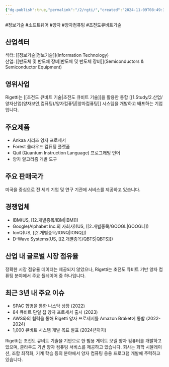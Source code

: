 ```yaml
---
{"dg-publish":true,"permalink":"/2/rgti/","created":"2024-11-09T08:49:34.548+09:00","updated":"2025-07-29T21:37:05.120+09:00"}
---
```


#정보기술 #소프트웨어 #양자 #양자컴퓨팅
#초전도큐비트기술 

## 산업섹터

섹터: [[정보기술\|정보기술]](Information Technology)  
산업: [[반도체 및 반도체 장비\|반도체 및 반도체 장비]](Semiconductors & Semiconductor Equipment)

## 영위사업

Rigetti는 [[초전도 큐비트 기술\|초전도 큐비트 기술]]을 활용한 통합 [[1.Study/2.산업/양자산업(양자보안,컴퓨팅)/양자컴퓨팅\|양자컴퓨팅]] 시스템을 개발하고 배포하는 기업입니다.

## 주요제품

- Ankaa 시리즈 양자 프로세서
- Forest 클라우드 컴퓨팅 플랫폼
- Quil (Quantum Instruction Language) 프로그래밍 언어
- 양자 알고리즘 개발 도구

## 주요 판매국가

미국을 중심으로 전 세계 기업 및 연구 기관에 서비스를 제공하고 있습니다.

## 경쟁업체

- IBM(US, [[2.개별종목/IBM\|IBM]])
- Google(Alphabet Inc.의 자회사)(US, [[2.개별종목/GOOGL\|GOOGL]])
- IonQ(US, [[2.개별종목/IONQ\|IONQ]])
- D-Wave Systems(US, [[2.개별종목/QBTS\|QBTS]])

## 산업 내 글로벌 시장 점유율

정확한 시장 점유율 데이터는 제공되지 않았으나, Rigetti는 초전도 큐비트 기반 양자 컴퓨팅 분야에서 주요 플레이어 중 하나입니다.

## 최근 3년 내 주요 이슈

- SPAC 합병을 통한 나스닥 상장 (2022)
- 84 큐비트 단일 칩 양자 프로세서 출시 (2023)
- AWS와의 협력을 통해 Rigetti 양자 프로세서를 Amazon Braket에 통합 (2022-2024)
- 1,000 큐비트 시스템 개발 목표 발표 (2024년까지)

Rigetti는 초전도 큐비트 기술을 기반으로 한 범용 게이트 모델 양자 컴퓨터를 개발하고 있으며, 클라우드 기반 양자 컴퓨팅 서비스를 제공하고 있습니다. 회사는 화학 시뮬레이션, 조합 최적화, 기계 학습 등의 분야에서 양자 컴퓨팅 응용 프로그램 개발에 주력하고 있습니다.
